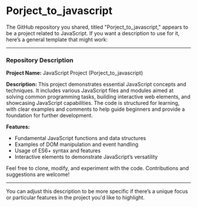 # Porject_to_javascript

The GitHub repository you shared, titled "Porject_to_javascript," appears to be a project related to JavaScript. If you want a description to use for it, here’s a general template that might work:

---

### Repository Description

**Project Name:** JavaScript Project (Porject_to_javascript)

**Description:**
This project demonstrates essential JavaScript concepts and techniques. It includes various JavaScript files and modules aimed at solving common programming tasks, building interactive web elements, and showcasing JavaScript capabilities. The code is structured for learning, with clear examples and comments to help guide beginners and provide a foundation for further development.

**Features:**
- Fundamental JavaScript functions and data structures
- Examples of DOM manipulation and event handling
- Usage of ES6+ syntax and features
- Interactive elements to demonstrate JavaScript’s versatility

Feel free to clone, modify, and experiment with the code. Contributions and suggestions are welcome!

---

You can adjust this description to be more specific if there’s a unique focus or particular features in the project you'd like to highlight.
